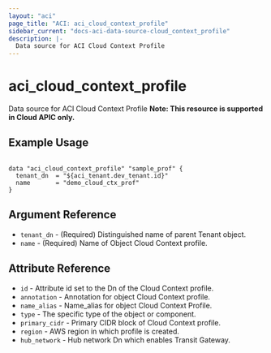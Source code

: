 ```yaml
---
layout: "aci"
page_title: "ACI: aci_cloud_context_profile"
sidebar_current: "docs-aci-data-source-cloud_context_profile"
description: |-
  Data source for ACI Cloud Context Profile
---
```


# aci_cloud_context_profile #
Data source for ACI Cloud Context Profile
<b>Note: This resource is supported in Cloud APIC only. </b>
## Example Usage ##

```hcl

data "aci_cloud_context_profile" "sample_prof" {
  tenant_dn  = "${aci_tenant.dev_tenant.id}"
  name       = "demo_cloud_ctx_prof"
}

```


## Argument Reference ##
* `tenant_dn` - (Required) Distinguished name of parent Tenant object.
* `name` - (Required) Name of Object Cloud Context profile.

## Attribute Reference

* `id` - Attribute id set to the Dn of the Cloud Context profile.
* `annotation` - Annotation for object Cloud Context profile.
* `name_alias` - Name_alias for object Cloud Context Profile.
* `type` - The specific type of the object or component. 
* `primary_cidr` - Primary CIDR block of Cloud Context profile. 
* `region` - AWS region in which profile is created.
* `hub_network` - Hub network Dn which enables Transit Gateway.

